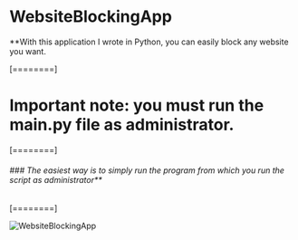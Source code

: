# WebsiteBlockingApp

**With this application I wrote in Python, you can easily block any website you want.

[========]


# Important note: you must run the main.py file as administrator.
[========]
###### ### The easiest way is to simply run the program from which you run the script as administrator**

[========]

![WebsiteBlockingApp](https://user-images.githubusercontent.com/50779398/212467211-82979057-fc82-4c91-bf3a-9beba3b4f441.png)



